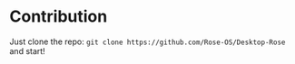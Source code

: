 # Contribution

Just clone the repo: `git clone https://github.com/Rose-OS/Desktop-Rose` and start!
